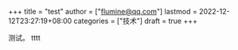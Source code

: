 +++
title = "test"
author = ["flumine@qq.com"]
lastmod = 2022-12-12T23:27:19+08:00
categories = ["技术"]
draft = true
+++

测试。
tttt
